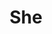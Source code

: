 ---
layout: post
title:  "She"
postImg: /images/she_tiny.png
episodeNumber: 23
soundcloudPodcast: 491348526
spotifySong: 
soundcloudStream: she
---